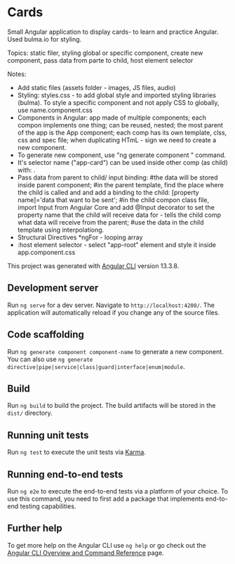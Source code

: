 # Cards

Small Angular application to display cards- to learn and practice Angular.
Used bulma.io for styling.

Topics: static filer, styling global or specific component, create new component, pass data from parte to child, host element selector

Notes:

- Add static files (assets folder - images, JS files, audio)
- Styling: styles.css - to add global style and imported styling libraries (bulma). To style a specific component and not apply CSS to globally, use name.component.css
- Components in Angular: app made of multiple components; each compon implements one thing; can be reused, nested; the most parent of the app is the App component; each comp has its own template, clss, css and spec file; when duplicating HTmL - sign we need to create a new component.
- To generate new component, use "ng generate component <name>" command.
- It's selector name ("app-card") can be used inside other comp (as child) with: <app-card></app-card>.
- Pass data from parent to child/ input binding:
  #the data will be stored inside parent component;
  #in the parent template, find the place where the child is called and and add a binding to the child: [property name]='data that want to be sent';
  #in the child compon class file, import Input from Angular Core and add @Input decorator to set the property name that the child will receive data for - tells the child comp what data will receive from the parent;
  #use the data in the child template using interpolationg.
- Structural Directives \*ngFor - looping array
- :host element selector - select "app-root" element and style it inside app.component.css


This project was generated with [Angular CLI](https://github.com/angular/angular-cli) version 13.3.8.

## Development server

Run `ng serve` for a dev server. Navigate to `http://localhost:4200/`. The application will automatically reload if you change any of the source files.

## Code scaffolding

Run `ng generate component component-name` to generate a new component. You can also use `ng generate directive|pipe|service|class|guard|interface|enum|module`.

## Build

Run `ng build` to build the project. The build artifacts will be stored in the `dist/` directory.

## Running unit tests

Run `ng test` to execute the unit tests via [Karma](https://karma-runner.github.io).

## Running end-to-end tests

Run `ng e2e` to execute the end-to-end tests via a platform of your choice. To use this command, you need to first add a package that implements end-to-end testing capabilities.

## Further help

To get more help on the Angular CLI use `ng help` or go check out the [Angular CLI Overview and Command Reference](https://angular.io/cli) page.
